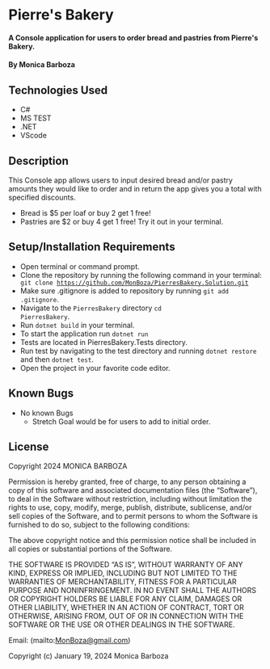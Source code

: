 # Pierre's Bakery

#### A Console application for users to order bread and pastries from Pierre's Bakery.

#### By Monica Barboza

## Technologies Used

* C#
* MS TEST
* .NET
* VScode

## Description
This Console app allows users to input desired bread and/or pastry amounts they would like to order and in return the app gives you a total with specified discounts.
- Bread is $5 per loaf or buy 2 get 1 free!
- Pastries are $2 or buy 4 get 1 free!
Try it out in your terminal.

## Setup/Installation Requirements

* Open terminal or command prompt.
* Clone the repository by running the following command in your terminal:<code> git clone https://github.com/MonBoza/PierresBakery.Solution.git </code>
* Make sure .gitignore is added to repository by running <code>git add .gitignore</code>.
* Navigate to the <code>PierresBakery</code> directory <code>cd PierresBakery</code>.
* Run <code>dotnet build</code> in your terminal.
* To start the application run <code>dotnet run</code>
* Tests are located in PierresBakery.Tests directory.
* Run test by navigating to the test directory and running <code>dotnet restore</code> and then <code>dotnet test</code>.
* Open the project in your favorite code editor.

## Known Bugs

* No known Bugs
  * Stretch Goal would be for users to add to initial order.

## License
Copyright 2024 MONICA BARBOZA

Permission is hereby granted, free of charge, to any person obtaining a copy of this software and associated documentation files (the “Software”), to deal in the Software without restriction, including without limitation the rights to use, copy, modify, merge, publish, distribute, sublicense, and/or sell copies of the Software, and to permit persons to whom the Software is furnished to do so, subject to the following conditions:

The above copyright notice and this permission notice shall be included in all copies or substantial portions of the Software.

THE SOFTWARE IS PROVIDED “AS IS”, WITHOUT WARRANTY OF ANY KIND, EXPRESS OR IMPLIED, INCLUDING BUT NOT LIMITED TO THE WARRANTIES OF MERCHANTABILITY, FITNESS FOR A PARTICULAR PURPOSE AND NONINFRINGEMENT. IN NO EVENT SHALL THE AUTHORS OR COPYRIGHT HOLDERS BE LIABLE FOR ANY CLAIM, DAMAGES OR OTHER LIABILITY, WHETHER IN AN ACTION OF CONTRACT, TORT OR OTHERWISE, ARISING FROM, OUT OF OR IN CONNECTION WITH THE SOFTWARE OR THE USE OR OTHER DEALINGS IN THE SOFTWARE.

Email: (mailto:MonBoza@gmail.com) 

Copyright (c) January 19, 2024 Monica Barboza